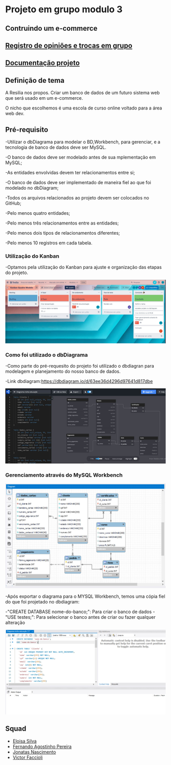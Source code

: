 # Projeto em grupo modulo 3
## Contruindo um e-commerce

##  [Registro de opiniões e trocas em grupo](./DOCUMENTACAO.md.md)

##  [Documentação projeto](./Instructions.md)

## Definição de tema

 A Resilia nos propos. Criar um banco de dados de um futuro sistema web que será usado em um e-commerce.

 O nicho que escolhemos é uma escola de curso online voltado para a área web dev.

 ## Pré-requisito

-Utilizar o dbDiagrama para modelar o BD,Workbench, para gerenciar, e a tecnologia de banco de dados deve ser MySQL.

-O banco de dados deve ser modelado antes de sua mplementação em MySQL;

-As entidades envolvidas devem ter relacionamentos entre si;

-O banco de dados deve ser implementado de maneira fiel ao que foi modelado no dbDiagram;

-Todos os arquivos relacionados ao projeto devem ser colocados no GitHub;

-Pelo menos quatro entidades;

-Pelo menos três relacionamentos entre as entidades;

-Pelo menos dois tipos de relacionamentos diferentes;

-Pelo menos 10 registros em cada tabela.


### Utilização do Kanban

-Optamos pela utilização do Kanban para ajuste e organização das etapas do projeto.

![image1](https://github.com/fernandoap46/assets-img/blob/main/assets/img/Kanban.JPG)

### Como foi utilizado o dbDiagrama

-Como parte do pré-requesito do projeto foi utilizado o dbdiagran para modelagem e planejamento do 
nosso banco de dados.

-Link dbdiagram:https://dbdiagram.io/d/63ee36d4296d97641d817dbe

![image1](https://github.com/fernandoap46/assets-img/blob/main/assets/img/dbDiagran.JPG)

### Gerenciamento através do MySQL Workbench

![image1](https://github.com/fernandoap46/assets-img/blob/main/assets/img/mwbDiagran.JPG)

-Após exportar o diagrama para o MYSQL Workbench, temos uma cópia fiel do que foi projetado no dbdiagram:

-"CREATE DATABASE nome-do-banco;": Para criar o banco de dados
-"USE testes;": Para selecionar o banco antes de criar ou fazer qualquer alteração

![image1](https://github.com/fernandoap46/assets-img/blob/main/assets/img/create.JPG)

## Squad 

* [Eloisa Silva](https://github.com/Eloisasilva98)
* [Fernando Agostinho Pereira](https://github.com/fernandoap46)
* [Jonatas Nascimento](https://github.com/Jhonny515)
* [Victor Faccioli](https://github.com/victorfaccioli)